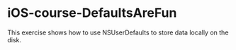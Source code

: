# iOS-course-DefaultsAreFun
This exercise shows how to use NSUserDefaults to store data locally on the disk.
